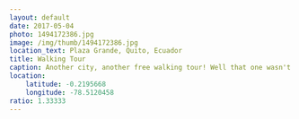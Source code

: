 ```yaml
---
layout: default
date: 2017-05-04
photo: 1494172386.jpg
image: /img/thumb/1494172386.jpg
location_text: Plaza Grande, Quito, Ecuador
title: Walking Tour
caption: Another city, another free walking tour! Well that one wasn't very entertaining but at least it gave us an impression of the city's vibes. This square is the main one of the City with the presidential palace, the town hall and the oldest church in the capital.
location:
    latitude: -0.2195668
    longitude: -78.5120458
ratio: 1.33333
---
```

